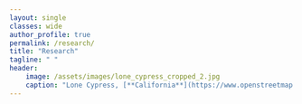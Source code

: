 ```yaml
---
layout: single
classes: wide
author_profile: true
permalink: /research/
title: "Research"
tagline: " "
header:
    image: /assets/images/lone_cypress_cropped_2.jpg
    caption: "Lone Cypress, [**California**](https://www.openstreetmap.org/#map=18/36.56922/-121.96568), Credit: E. E. Köhn"
---
```


